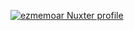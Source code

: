[![ezmemoar Nuxter profile](https://nuxters.nuxt.com/card/ezmemoar/og.png)](https://nuxters.nuxt.com/ezmemoar)

